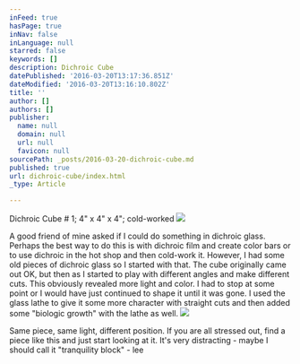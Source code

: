 ```yaml
---
inFeed: true
hasPage: true
inNav: false
inLanguage: null
starred: false
keywords: []
description: Dichroic Cube
datePublished: '2016-03-20T13:17:36.851Z'
dateModified: '2016-03-20T13:16:10.802Z'
title: ''
author: []
authors: []
publisher:
  name: null
  domain: null
  url: null
  favicon: null
sourcePath: _posts/2016-03-20-dichroic-cube.md
published: true
url: dichroic-cube/index.html
_type: Article

---
```

Dichroic Cube \# 1;  4" x 4" x 4"; cold-worked
![](https://the-grid-user-content.s3-us-west-2.amazonaws.com/b6b90eba-2922-431b-a7ac-19d79ab67aaf.png)

A good friend of mine asked if I could do something in dichroic glass.  Perhaps the best way to do this is with dichroic film and create color bars or to use dichroic in the hot shop and then cold-work it.  However, I had some old pieces of dichroic glass so I started with that.  The cube originally came out OK, but then as I started to play with different angles and make different cuts.   This obviously revealed more light and color.  I had to stop at some point or I would have just continued to shape it until it was gone.  I used the glass lathe to give it some more character with straight cuts and then added some "biologic growth" with the lathe as well.
![](https://the-grid-user-content.s3-us-west-2.amazonaws.com/dc2caf53-90ab-4f84-8af9-a173e5cc3fc3.png)

Same piece, same light, different position.  If you are all stressed out, find a piece like this and just start looking at it.  It's very distracting - maybe I should call it "tranquility block" - lee